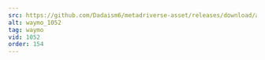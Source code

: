 ```yaml
---
src: https://github.com/Dadaism6/metadriverse-asset/releases/download/assetsv1.0.3/waymo_1052.mp4
alt: waymo_1052
tag: waymo
vid: 1052
order: 154
---
```

